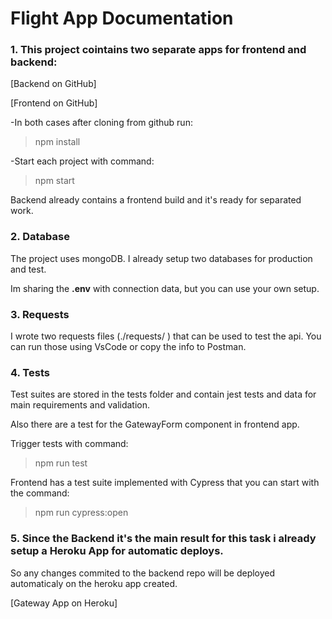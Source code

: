 # Flight App Documentation

### 1. This project cointains two separate apps for frontend and backend:

[Backend on GitHub]

[Frontend on GitHub]

-In both cases after cloning from github run:

>npm install

-Start each project with command:

>npm start

Backend already contains a frontend build and it's ready for separated work. 

### 2. Database
The project uses mongoDB. I already setup two databases for production and test. 

Im sharing the **.env** with connection data, but you can use your own setup. 

### 3. Requests
I wrote two requests files (./requests/ ) that can be used to test the api. 
You can run those using VsCode or copy the info to Postman.

### 4. Tests
Test suites are stored in the tests folder and contain jest tests and data for main requirements and validation.

Also there are a test for the GatewayForm component in frontend app.

Trigger tests with command:
>npm run test

Frontend has a test suite implemented with Cypress that you can start with the command: 
>npm run cypress:open

### 5. Since the Backend it's the main result for this task i already setup a Heroku App for automatic deploys. 
So any changes commited to the backend repo will be deployed automaticaly on the heroku app created.

[Gateway App on Heroku]
